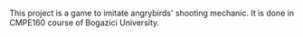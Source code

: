 This project is a game to imitate angrybirds' shooting mechanic. It is done in CMPE160 course of Bogazici University.
